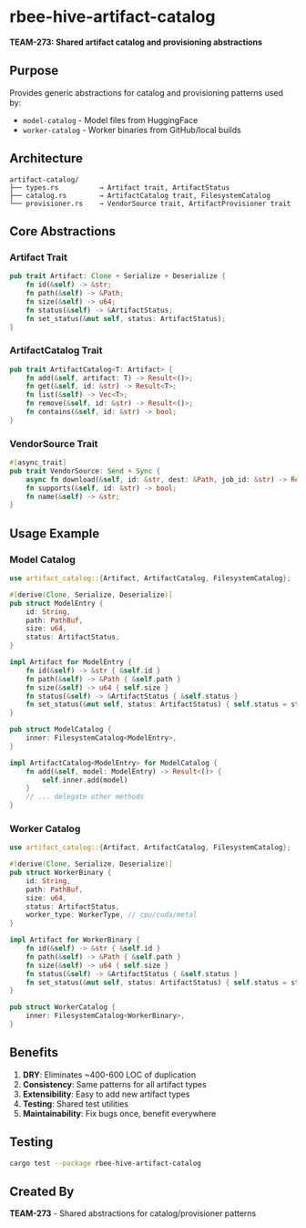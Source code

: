 # rbee-hive-artifact-catalog

**TEAM-273: Shared artifact catalog and provisioning abstractions**

## Purpose

Provides generic abstractions for catalog and provisioning patterns used by:
- `model-catalog` - Model files from HuggingFace
- `worker-catalog` - Worker binaries from GitHub/local builds

## Architecture

```
artifact-catalog/
├── types.rs          → Artifact trait, ArtifactStatus
├── catalog.rs        → ArtifactCatalog trait, FilesystemCatalog
└── provisioner.rs    → VendorSource trait, ArtifactProvisioner trait
```

## Core Abstractions

### Artifact Trait

```rust
pub trait Artifact: Clone + Serialize + Deserialize {
    fn id(&self) -> &str;
    fn path(&self) -> &Path;
    fn size(&self) -> u64;
    fn status(&self) -> &ArtifactStatus;
    fn set_status(&mut self, status: ArtifactStatus);
}
```

### ArtifactCatalog Trait

```rust
pub trait ArtifactCatalog<T: Artifact> {
    fn add(&self, artifact: T) -> Result<()>;
    fn get(&self, id: &str) -> Result<T>;
    fn list(&self) -> Vec<T>;
    fn remove(&self, id: &str) -> Result<()>;
    fn contains(&self, id: &str) -> bool;
}
```

### VendorSource Trait

```rust
#[async_trait]
pub trait VendorSource: Send + Sync {
    async fn download(&self, id: &str, dest: &Path, job_id: &str) -> Result<u64>;
    fn supports(&self, id: &str) -> bool;
    fn name(&self) -> &str;
}
```

## Usage Example

### Model Catalog

```rust
use artifact_catalog::{Artifact, ArtifactCatalog, FilesystemCatalog};

#[derive(Clone, Serialize, Deserialize)]
pub struct ModelEntry {
    id: String,
    path: PathBuf,
    size: u64,
    status: ArtifactStatus,
}

impl Artifact for ModelEntry {
    fn id(&self) -> &str { &self.id }
    fn path(&self) -> &Path { &self.path }
    fn size(&self) -> u64 { self.size }
    fn status(&self) -> &ArtifactStatus { &self.status }
    fn set_status(&mut self, status: ArtifactStatus) { self.status = status; }
}

pub struct ModelCatalog {
    inner: FilesystemCatalog<ModelEntry>,
}

impl ArtifactCatalog<ModelEntry> for ModelCatalog {
    fn add(&self, model: ModelEntry) -> Result<()> {
        self.inner.add(model)
    }
    // ... delegate other methods
}
```

### Worker Catalog

```rust
use artifact_catalog::{Artifact, ArtifactCatalog, FilesystemCatalog};

#[derive(Clone, Serialize, Deserialize)]
pub struct WorkerBinary {
    id: String,
    path: PathBuf,
    size: u64,
    status: ArtifactStatus,
    worker_type: WorkerType, // cpu/cuda/metal
}

impl Artifact for WorkerBinary {
    fn id(&self) -> &str { &self.id }
    fn path(&self) -> &Path { &self.path }
    fn size(&self) -> u64 { self.size }
    fn status(&self) -> &ArtifactStatus { &self.status }
    fn set_status(&mut self, status: ArtifactStatus) { self.status = status; }
}

pub struct WorkerCatalog {
    inner: FilesystemCatalog<WorkerBinary>,
}
```

## Benefits

1. **DRY**: Eliminates ~400-600 LOC of duplication
2. **Consistency**: Same patterns for all artifact types
3. **Extensibility**: Easy to add new artifact types
4. **Testing**: Shared test utilities
5. **Maintainability**: Fix bugs once, benefit everywhere

## Testing

```bash
cargo test --package rbee-hive-artifact-catalog
```

## Created By

**TEAM-273** - Shared abstractions for catalog/provisioner patterns
